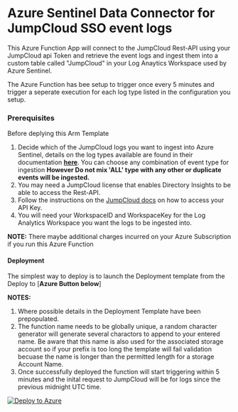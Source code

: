 # Azure Sentinel Data Connector for JumpCloud SSO event logs

This Azure Function App will connect to the JumpCloud Rest-API using your JumpCloud api Token and retrieve the event logs and ingest them into a custom table called "JumpCloud" in your Log Anaytics Workspace used by Azure Sentinel.


The Azure Function has bee setup to trigger once every 5 minutes and trigger a seperate execution for each log type listed in the configuration you setup. 

### Prerequisites
Before deplying this Arm Template 
1. Decide which of the JumpCloud logs you want to ingest into Azure Sentinel, details on the log types available are found in their documentation [**here**](https://jumpcloud-insights.api-docs.io/1.0/how-to-use-the-directory-insights-api/json-post-request-body). You can choose any combination of event type for ingestion **However Do not mix 'ALL' type with any other or duplicate events will be ingested.**
2. You may need a JumpCloud license that enables Directory Insights to be able to access the Rest-API.
3. Follow the instructions on the [JumpCloud docs](https://jumpcloud-insights.api-docs.io/1.0/authentication-and-authorization/authentication) on how to access your API Key.
4. You will need your WorkspaceID and WorkspaceKey for the Log Analytics Workspace you want the logs to be ingested into.

**NOTE:** There maybe additional charges incurred on your Azure Subscription if you run this Azure Function

#### Deployment
The simplest way to deploy is to launch the Deployment template from the Deploy to [**Azure Button below**]

**NOTES:** 
1. Where possible details in the Deployment Template have been prepopulated.
2. The function name needs to be globally unique, a random character generator will generate several charactors to append to your entered name. Be aware that this name is also used for the associated storage account so if your prefix is too long the template will fail validation becuase the name is longer than the permitted length for a storage Account Name.
3. Once successfully deployed the function will start triggering within 5 minutes and the inital request to JumpCloud will be for logs since the previous midnight UTC time. 


[![Deploy to Azure](https://aka.ms/deploytoazurebutton)](https://portal.azure.com/#create/Microsoft.Template/uri/https%3A%2F%2Fraw.githubusercontent.com%2FAzure%2FAzure-Sentinel%2F5891abc456cd8cceb0b724a9f737b81aae67298a%2FDataConnectors%2FJumpCloud%2520Single%2520Sign%2520On%2Fazuredeploy_JumpCloud_API_FunctionApp.json)
